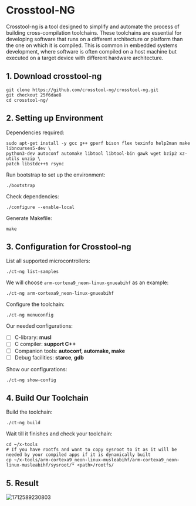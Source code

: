 # Crosstool-NG

Crosstool-ng is a tool designed to simplify and automate the process of building cross-compilation toolchains. These toolchains are essential for developing software that runs on a different architecture or platform than the one on which it is compiled. This is common in embedded systems development, where software is often compiled on a host machine but executed on a target device with different hardware architecture.

## 1. Download crosstool-ng

```shell
git clone https://github.com/crosstool-ng/crosstool-ng.git
git checkout 25f6dae8
cd crosstool-ng/
```

## 2. Setting up Environment

Dependencies required:

```shell
sudo apt-get install -y gcc g++ gperf bison flex texinfo help2man make libncurses5-dev \
python3-dev autoconf automake libtool libtool-bin gawk wget bzip2 xz-utils unzip \
patch libstdc++6 rsync
```

Run bootstrap to set up the environment:

```shell
./bootstrap
```

Check dependencies:

```shell
./configure --enable-local
```

Generate Makefile:

```shell
make
```

## 3. Configuration for Crosstool-ng

List all supported microcontrollers:

```shell
./ct-ng list-samples
```

We will choose `arm-cortexa9_neon-linux-gnueabihf` as an example:

```shell
./ct-ng arm-cortexa9_neon-linux-gnueabihf
```

Configure the toolchain:

```shell
./ct-ng menuconfig
```

Our needed configurations:

- [ ] C-library: **musl**
- [ ] C compiler: **support C++**
- [ ] Companion tools: **autoconf, automake, make**
- [ ] Debug facilities: **starce**, **gdb**

Show our configurations:

```shell
./ct-ng show-config
```

## 4. Build Our Toolchain

Build the toolchain:

```shell
./ct-ng build
```

Wait till it finishes and check your toolchain:

```shell
cd ~/x-tools
# If you have rootfs and want to copy sysroot to it as it will be needed by your compiled apps if it is dynamically built
cp ~/x-tools/arm-cortexa9_neon-linux-musleabihf/arm-cortexa9_neon-linux-musleabihf/sysroot/* <path>/rootfs/
```

## 5. Result

![1712589230803](image/README/1712589230803.png)
```